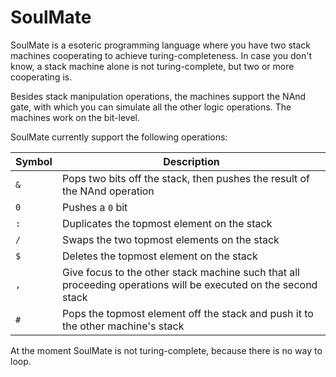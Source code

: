 # SoulMate

SoulMate is a esoteric programming language where you have two stack machines cooperating to achieve turing-completeness. In case you don't know, a stack machine alone is not turing-complete, but two or more cooperating is.

Besides stack manipulation operations, the machines support the NAnd gate, with which you can simulate all the other logic operations. The machines work on the bit-level.

SoulMate currently support the following operations:

| Symbol | Description                                                                                                    |
|--------|----------------------------------------------------------------------------------------------------------------|
| `&`    | Pops two bits off the stack, then pushes the result of the NAnd operation                                      |
| `0`    | Pushes a `0` bit                                                                                               |
| `:`    | Duplicates the topmost element on the stack                                                                    |
| `/`    | Swaps the two topmost elements on the stack                                                                    |
| `$`    | Deletes the topmost element on the stack                                                                       |
| `,`    | Give focus to the other stack machine such that all proceeding operations will be executed on the second stack |
| `#`    | Pops the topmost element off the stack and push it to the other machine's stack                                |

At the moment SoulMate is not turing-complete, because there is no way to loop.
